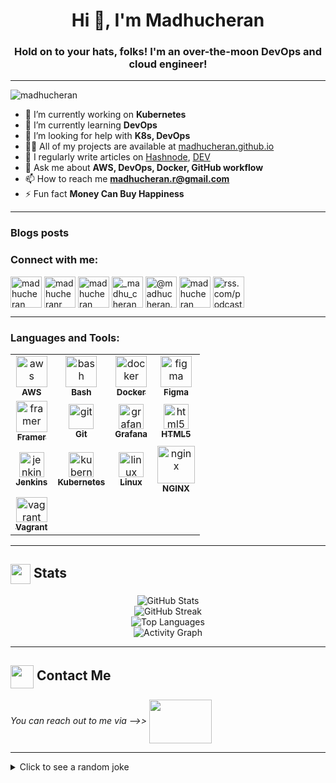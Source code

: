 <h1 align="center">Hi 👋, I'm Madhucheran</h1>
<h3 align="center">Hold on to your hats, folks! I'm an over-the-moon DevOps and cloud engineer!</h3>
<hr>
<p align="left"> <img src="https://komarev.com/ghpvc/?username=madhucheran&label=Profile%20views&color=0e75b6&style=flat" alt="madhucheran" /> </p>

- 🔭 I’m currently working on **Kubernetes**
- 🌱 I’m currently learning **DevOps**
- 🤝 I’m looking for help with **K8s, DevOps**
- 👨‍💻 All of my projects are available at [madhucheran.github.io](https://madhucheran.github.io)
- 📝 I regularly write articles on [Hashnode](https://hashnode.com/@madhucheran), [DEV](https://dev.to/madhucheran)
- 💬 Ask me about **AWS, DevOps, Docker, GitHub workflow**
- 📫 How to reach me **madhucheran.r@gmail.com**
- ⚡ Fun fact **Money Can Buy Happiness**
<hr>

### Blogs posts
<!-- BLOG-POST-LIST:START -->
<!-- BLOG-POST-LIST:END -->

<h3 align="left">Connect with me:</h3>
<p align="left">
  <a href="https://dev.to/madhucheran" target="blank"><img align="center" src="https://res.cloudinary.com/practicaldev/image/fetch/s--oRJctm5T--/c_limit%2Cf_auto%2Cfl_progressive%2Cq_66%2Cw_880/https://dev-to-uploads.s3.amazonaws.com/i/ow81dc1olanqq6kfefxl.gif" alt="madhucheran" height="50" width="50" /></a>
  <a href="https://twitter.com/madhucheranr" target="blank"><img align="center" src="https://media3.giphy.com/media/v1.Y2lkPTc5MGI3NjExMjc0YTJ0ZjJ2M2tiZHFlMjBnenVidXZpeXBlZTM1M3ZwcTV5aTZlcSZlcD12MV9pbnRlcm5hbF9naWZfYnlfaWQmY3Q9Zw/KDGLRKwIMVXV5XLieP/giphy.webp" alt="madhucheranr" height="50" width="50" /></a>
  <a href="https://linkedin.com/in/madhucheran" target="blank"><img align="center" src="https://i.pinimg.com/originals/de/b4/6f/deb46f02a59e3b3a2aa58fac16290d63.gif" alt="madhucheran" height="50" width="50" /></a>
  <a href="https://instagram.com/_madhu_cheran_" target="blank"><img align="center" src="https://i.pinimg.com/originals/2c/09/4d/2c094d32daf5a9079a09588004319274.gif" alt="_madhu_cheran_" height="50" width="50" /></a>
  <a href="https://medium.com/@madhucheran.r" target="blank"><img align="center" src="https://www.kikkidu.com/wp-content/uploads/2020/10/BeeHome-Animation.gif" alt="@madhucheran.r" height="50" width="50" /></a>
  <a href="https://www.leetcode.com/madhucheran" target="blank"><img align="center" src="https://cdn.iconscout.com/icon/free/png-256/free-leetcode-3550772-2970357.png" alt="madhucheran" height="50" width="50" /></a>
  <a href="https://rss.com/podcasts/madhucheran/" target="blank"><img align="center" src="https://media2.giphy.com/media/v1.Y2lkPTc5MGI3NjExN3JwY3h6bnhuNXY3OXpienhldDBoYTRjYXQ2cnF6ZW9obHc3aHN0NiZlcD12MV9pbnRlcm5hbF9naWZfYnlfaWQmY3Q9cw/bOZ7nMX7aZcjbY0qSP/giphy.webp" alt="rss.com/podcasts/madhucheran/" height="50" width="50" /></a>
</p>
<hr>

<h3 align="left">Languages and Tools:</h3>
<table>
  <tr>
    <td align="center"><a href="https://aws.amazon.com" target="_blank" rel="noreferrer"><img src="https://miro.medium.com/v2/resize:fit:1400/1*2-b5UkCIf7iF0eCTc-DFeQ.gif" alt="aws" width="50" height="50"/><br /><sub><b>AWS</b></sub></a></td>
    <td align="center"><a href="https://www.gnu.org/software/bash/" target="_blank" rel="noreferrer"><img src="https://tecadmin.net/tutorial/wp-content/uploads/2017/09/bash-logo.jpg" alt="bash" width="50" height="50"/><br /><sub><b>Bash</b></sub></a></td>
    <td align="center"><a href="https://www.docker.com/" target="_blank" rel="noreferrer"><img src="https://i.pinimg.com/originals/f5/5e/80/f55e8059ea945abfd6804b887dd4a0af.gif" alt="docker" width="50" height="50"/><br /><sub><b>Docker</b></sub></a></td>
    <td align="center"><a href="https://www.figma.com/" target="_blank" rel="noreferrer"><img src="https://cdn.dribbble.com/users/895367/screenshots/4239559/figma.gif" alt="figma" width="50" height="50"/><br /><sub><b>Figma</b></sub></a></td>
  </tr>
  <tr>
    <td align="center"><a href="https://www.framer.com/" target="_blank" rel="noreferrer"><img src="https://cdn.dribbble.com/users/71107/screenshots/2648189/framerlogoanimation.gif" alt="framer" width="50" height="50"/><br /><sub><b>Framer</b></sub></a></td>
    <td align="center"><a href="https://git-scm.com/" target="_blank" rel="noreferrer"><img src="https://cdn.dribbble.com/users/270616/screenshots/4884916/2018-07-28_21_11_02.gif" alt="git" width="40" height="40"/><br /><sub><b>Git</b></sub></a></td>
    <td align="center"><a href="https://grafana.com" target="_blank" rel="noreferrer"><img src="https://w1.pngwing.com/pngs/950/813/png-transparent-github-logo-grafana-influxdb-dashboard-visualization-web-application-installation-data-plugin.png" alt="grafana" width="40" height="40"/><br /><sub><b>Grafana</b></sub></a></td>
    <td align="center"><a href="https://www.w3.org/html/" target="_blank" rel="noreferrer"><img src="https://media4.giphy.com/media/v1.Y2lkPTc5MGI3NjExYmllMmlvY2w4dm5oaTR6bHIzemMxdjI4NHY3azJxZXh3czFpNGNsZCZlcD12MV9pbnRlcm5hbF9naWZfYnlfaWQmY3Q9cw/XAxylRMCdpbEWUAvr8/giphy.webp" alt="html5" width="40" height="40"/><br /><sub><b>HTML5</b></sub></a></td>
  </tr>
  <tr>
    <td align="center"><a href="https://www.jenkins.io" target="_blank" rel="noreferrer"><img src="https://cdn.dribbble.com/users/1096850/screenshots/3488730/jenkins.gif" alt="jenkins" width="40" height="40"/><br /><sub><b>Jenkins</b></sub></a></td>
    <td align="center"><a href="https://kubernetes.io" target="_blank" rel="noreferrer"><img src="https://static-00.iconduck.com/assets.00/kubernetes-icon-512x499-3mjeet3c.png" alt="kubernetes" width="40" height="40"/><br /><sub><b>Kubernetes</b></sub></a></td>
    <td align="center"><a href="https://www.linux.org/" target="_blank" rel="noreferrer"><img src="https://media.tenor.com/ko4tpRh2FTcAAAAj/mr-free-super-tux.gif" alt="linux" width="40" height="40"/><br /><sub><b>Linux</b></sub></a></td>
    <td align="center"><a href="https://www.nginx.com" target="_blank" rel="noreferrer"><img src="https://media3.giphy.com/avatars/Neogrips/FiQWa3uFqXM0.gif" alt="nginx" width="60" height="60"/><br /><sub><b>NGINX</b></sub></a></td>
  </tr>
  <tr>
    <td align="center"><a href="https://www.vagrantup.com/" target="_blank" rel="noreferrer"><img src="https://cdn.iconscout.com/icon/free/png-256/free-vagrant-226063.png?f=webp" alt="vagrant" width="50" height="40"/><br /><sub><b>Vagrant</b></sub></a></td>
  </tr>
</table>
<hr>

<summary><h2><img align="center" src="https://github.com/[madhucheran]/[madhucheran]/blob/main/icons/stats.gif" width="32"/> Stats</h2></summary>
<div align="center">
  <img src="https://github-readme-stats.vercel.app/api?username=madhucheran&theme=midnight-purple&hide_border=false&include_all_commits=true&count_private=false" alt="GitHub Stats" /><br/>
  <img src="https://github-readme-streak-stats.herokuapp.com/?user=madhucheran&theme=midnight-purple&hide_border=false" alt="GitHub Streak" /><br/>
  <img src="https://github-readme-stats.vercel.app/api/top-langs/?username=madhucheran&theme=midnight-purple&hide_border=false&include_all_commits=true&count_private=false&layout=compact" alt="Top Languages" /><br/>
  <img src="https://github-readme-activity-graph.vercel.app/graph?username=madhucheran&theme=nord" alt="Activity Graph" />
</div>
<hr>

<summary><h2> <img align="center" src="https://cdn.dribbble.com/users/2113992/screenshots/14510264/media/37a62d305ca45e21f00f40adc9016b36.gif" width="37"/> Contact Me</h2></summary>
<p>
  <i>You can reach out to me via -->> </i>
  <a href="mailto:madhucheran.r@gmail.com">
    <img align="center" src="https://cdn.dribbble.com/users/3497212/screenshots/11476810/media/c18175dc05724f0c933fa8f49b2ff875.gif" width="100" height="70"/>
  </a>
</p>
<hr>
<details>
  <summary>Click to see a random joke</summary>
  <div align="center">
    ![Jokes Card](https://readme-jokes.vercel.app/api?theme=halloween)
  </div>
</details>
